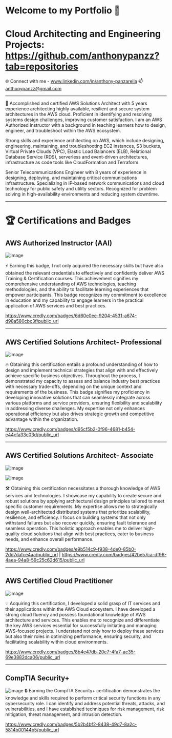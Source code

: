 # Welcome to my Portfolio 👋

# Cloud Architecting and Engineering Projects: https://github.com/anthonypanzz?tab=repositories 

🌐 Connect with me - www.linkedin.com/in/anthony-panzarella
📫 anthonypanzz@gmail.com

---

 🚀 Accomplished and certified AWS Solutions Architect with 5 years experience architecting highly available, resilient and secure system architectures in the AWS cloud. Proficient in identifying and resolving systems design challenges, improving customer satisfaction. I am an AWS Authorized Instructor with a background in teaching learners how to design, engineer, and troubleshoot within the AWS ecosystem. 

Strong skills and experience architecting on AWS, which include designing, engineering, maintaining, and troubleshooting EC2 instances, S3 buckets, Virtual Private Clouds (VPC), Elastic Load Balancers (ELB), Relational Database Service (RDS), serverless and event-driven architectures, infrastructure as code tools like CloudFormation and Terraform.

Senior Telecommunications Engineer with 8 years of experience in designing, deploying, and maintaining critical communications infrastructure. Specializing in IP-based network communications and cloud technology for public safety and utility sectors. Recognized for problem solving in high-availability environments and reducing system downtime. 

---
# 🏆 Certifications and Badges
## AWS Authorized Instructor (AAI) ##      
![image](https://github.com/user-attachments/assets/9780dc63-ea5f-4393-a496-4e96cf8f4245)

⚡ Earning this badge, I not only acquired the necessary skills but have also obtained the relevant credentials to effectively and confidently deliver AWS Training & Certification courses. This achievement signifies my comprehensive understanding of AWS technologies, teaching methodologies, and the ability to facilitate learning experiences that empower participants. This badge recognizes my commitment to excellence in education and my capability to engage learners in the practical application of AWS services and best practices.

https://www.credly.com/badges/6d60e0ee-9204-4531-a674-d98a580cbc3f/public_url

---
## AWS Certified Solutions Architect- Professional ##
![image](https://github.com/user-attachments/assets/81bf2c0b-836e-42d8-b7a2-f46b866a0c97)

🔥 Obtaining this certification entails a profound understanding of how to design and implement technical strategies that align with and effectively achieve specific business objectives. Throughout the process, I demonstrated my capacity to assess and balance industry best practices with necessary trade-offs, depending on the unique context and requirements of the business. This badge signifies my proficiency in developing innovative solutions that can seamlessly integrate across various platforms and service providers, ensuring flexibility and scalability in addressing diverse challenges. My expertise not only enhances operational efficiency but also drives strategic growth and competitive advantage within the organization.

https://www.credly.com/badges/d95cf5b2-0f96-4681-b454-e44cfa33c03d/public_url

---
## AWS Certified Solutions Architect- Associate ##
![image](https://github.com/user-attachments/assets/59d665f7-0575-4207-bdc7-675a4ade1789)

![image](https://github.com/user-attachments/assets/062bbace-1bbd-4a6e-a4d3-68db22b8150c)


🛠️ Obtaining this certification necessitates a thorough knowledge of AWS services and technologies. I showcase my capability to create secure and robust solutions by applying architectural design principles tailored to meet specific customer requirements. My expertise allows me to strategically design well-architected distributed systems that prioritize scalability, resilience, and efficiency. I focus on building systems that not only withstand failures but also recover quickly, ensuring fault tolerance and seamless operation. This holistic approach enables me to deliver high-quality cloud solutions that align with best practices, cater to business needs, and enhance overall performance.

https://www.credly.com/badges/e9b514c9-f938-4de0-85b0-2dd7dafce4aa/public_url |
https://www.credly.com/badges/42be57ca-df96-4aea-94a8-59c25c62d615/public_url

---
## AWS Certified Cloud Practitioner ##
![image](https://github.com/user-attachments/assets/d2b9b9c7-f6f0-4645-a095-8b0f89657e80)

💡 Acquiring this certification, I developed a solid grasp of IT services and their applications within the AWS Cloud ecosystem. I have developed a strong cloud fluency and possess foundational knowledge of AWS architecture and services. This enables me to recognize and differentiate the key AWS services essential for successfully initiating and managing AWS-focused projects. I understand not only how to deploy these services but also their roles in optimizing performance, ensuring security, and facilitating scalability within cloud environments.

https://www.credly.com/badges/8b4e47db-20e7-4fa7-ac35-69e3882dca06/public_url

---
## CompTIA Security+ ##
![image](https://github.com/user-attachments/assets/43b75bfe-fb88-4f4c-831f-34ffc57ed75e)
🔒 Earning the CompTIA Security+ certification demonstrates the knowledge and skills required to perform critical security functions in any cybersecurity role. I can identify and address potential threats, attacks, and vulnerabilities, and I have established techniques for risk management, risk mitigation, threat management, and intrusion detection.

https://www.credly.com/badges/5b2b4bf2-8438-49d7-8a2c-5814b00144b5/public_url











